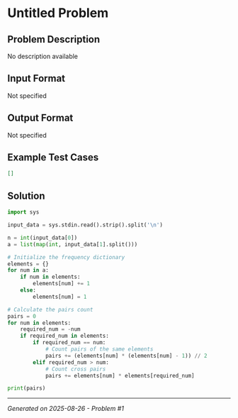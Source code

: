 # Untitled Problem

## Problem Description
No description available

## Input Format
Not specified

## Output Format
Not specified

## Example Test Cases
```json
[]
```

## Solution
```python
import sys

input_data = sys.stdin.read().strip().split('\n')

n = int(input_data[0])
a = list(map(int, input_data[1].split()))

# Initialize the frequency dictionary
elements = {}
for num in a:
    if num in elements:
        elements[num] += 1
    else:
        elements[num] = 1

# Calculate the pairs count
pairs = 0
for num in elements:
    required_num = -num
    if required_num in elements:
        if required_num == num:
            # Count pairs of the same elements
            pairs += (elements[num] * (elements[num] - 1)) // 2
        elif required_num > num:
            # Count cross pairs
            pairs += elements[num] * elements[required_num]

print(pairs)
```

---
*Generated on 2025-08-26 - Problem #1*